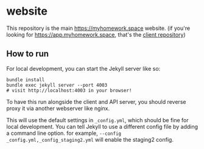 # website
This repository is the main https://myhomework.space website. (if you're looking for https://app.myhomework.space, that's the [client repository](https://github.com/MyHomeworkSpace/client))

## How to run
For local development, you can start the Jekyll server like so:
```shell
bundle install
bundle exec jekyll server --port 4003
# visit http://localhost:4003 in your browser!
```
To have this run alongside the client and API server, you should reverse proxy it via another webserver like nginx.

This will use the default settings in `_config.yml`, which should be fine for local development. You can tell Jekyll to use a different config file by adding a command line option. for example, `--config _config.yml,_config_staging2.yml` will enable the staging2 config.